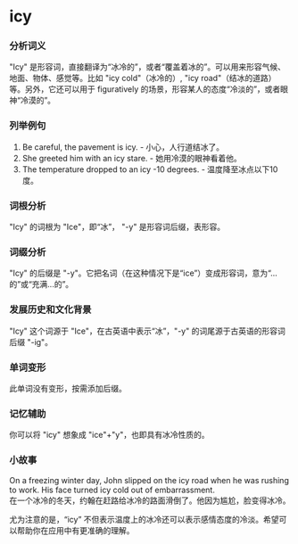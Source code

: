 # icy

### 分析词义

  

"Icy" 是形容词，直接翻译为“冰冷的”，或者“覆盖着冰的”。可以用来形容气候、地面、物体、感觉等。比如 "icy cold"（冰冷的）, "icy road"（结冰的道路）等。另外，它还可以用于 figuratively 的场景，形容某人的态度“冷淡的”，或者眼神“冷漠的”。

  

### 列举例句

  

1.  Be careful, the pavement is icy. - 小心，人行道结冰了。
2.  She greeted him with an icy stare. - 她用冷漠的眼神看着他。
3.  The temperature dropped to an icy -10 degrees. - 温度降至冰点以下10度。

  

### 词根分析

  

"Icy" 的词根为 "Ice"，即“冰”， "-y" 是形容词后缀，表形容。

  

### 词缀分析

  

"Icy" 的后缀是 "-y"。它把名词（在这种情况下是“ice”）变成形容词，意为“...的”或“充满...的”。

  

### 发展历史和文化背景

  

"Icy" 这个词源于 "Ice"，在古英语中表示“冰”，"-y" 的词尾源于古英语的形容词后缀 "-ig"。

  

### 单词变形

  

此单词没有变形，按需添加后缀。

  

### 记忆辅助

  

你可以将 "icy" 想象成 "ice"+"y"，也即具有冰冷性质的。

  

### 小故事

  

On a freezing winter day, John slipped on the icy road when he was rushing to work. His face turned icy cold out of embarrassment.  
在一个冰冷的冬天，约翰在赶路给冰冷的路面滑倒了。他因为尴尬，脸变得冰冷。

  

尤为注意的是，“icy” 不但表示温度上的冰冷还可以表示感情态度的冷淡。希望可以帮助你在应用中有更准确的理解。
